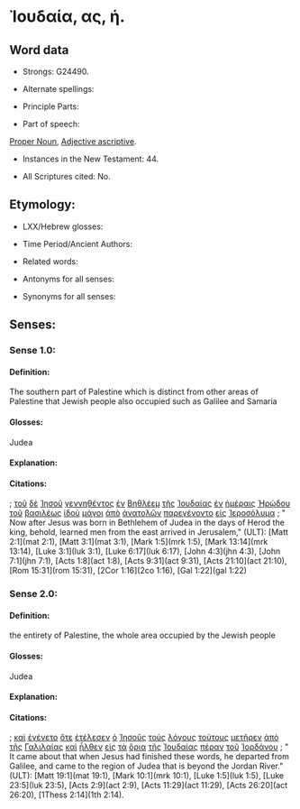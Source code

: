 # Ἰουδαία, ας, ἡ.

<!-- Status: S3=Needs2ndReview -->
<!-- Lexica used for edits: BDAG, LN, FFM, A-S  -->

## Word data

* Strongs: G24490.

* Alternate spellings:

* Principle Parts: 

* Part of speech: 

[Proper Noun](http://ugg.readthedocs.io/en/latest/proper_noun.html),
[Adjective ascriptive](http://ugg.readthedocs.io/en/latest/adjective_ascriptive.html).

* Instances in the New Testament: 44.

* All Scriptures cited: No.

## Etymology: 

* LXX/Hebrew glosses: 

* Time Period/Ancient Authors: 

* Related words: 

* Antonyms for all senses:

* Synonyms for all senses: 

## Senses:

### Sense  1.0: 

#### Definition: 

The southern part of Palestine which is distinct from other areas of Palestine that Jewish people also occupied such as Galilee and Samaria

#### Glosses: 

Judea

#### Explanation: 

#### Citations: 

; [τοῦ](../G35880/01.md) [δὲ](../G11610/01.md) [Ἰησοῦ](../G24240/01.md) [γεννηθέντος](../G10800/01.md) [ἐν](../G17220/01.md) [Βηθλέεμ](../G09650/01.md) [τῆς](../G35880/01.md) [Ἰουδαίας](../G24490/01.md) [ἐν](../G17220/01.md) [ἡμέραις](../G22500/01.md) [Ἡρῴδου](../G22640/01.md) [τοῦ](../G35880/01.md) [βασιλέως](../G09350/01.md) [ἰδοὺ](../G37080/01.md) [μάγοι](../G30970/01.md) [ἀπὸ](../G05750/01.md) [ἀνατολῶν](../G03950/01.md) [παρεγένοντο](../G38540/01.md) [εἰς](../G15190/01.md) [Ἱεροσόλυμα](../G24140/01.md)
; " Now after Jesus was born in Bethlehem of Judea in the days of Herod the king, behold, learned men from the east arrived in Jerusalem," (ULT): 
[Matt 2:1](mat 2:1), [Matt 3:1](mat 3:1), [Mark 1:5](mrk 1:5), [Mark 13:14](mrk 13:14), [Luke 3:1](luk 3:1), [Luke 6:17](luk 6:17), [John 4:3](jhn 4:3), [John 7:1](jhn 7:1), [Acts 1:8](act 1:8), [Acts 9:31](act 9:31), [Acts 21:10](act 21:10), [Rom 15:31](rom 15:31), [2Cor 1:16](2co 1:16), [Gal 1:22](gal 1:22)

### Sense  2.0: 

#### Definition: 

the entirety of Palestine, the whole area occupied by the Jewish people

#### Glosses: 

Judea

#### Explanation: 

#### Citations: 

; [καὶ](../G25320/01.md) [ἐγένετο](../G10960/01.md) [ὅτε](../G37530/01.md) [ἐτέλεσεν](../G50550/01.md) [ὁ](../G35880/01.md) [Ἰησοῦς](../G24240/01.md) [τοὺς](../G35880/01.md) [λόγους](../G30560/01.md) [τούτους](../G37780/01.md) [μετῆρεν](../G33320/01.md) [ἀπὸ](../G05750/01.md) [τῆς](../G35880/01.md) [Γαλιλαίας](../G10560/01.md) [καὶ](../G25320/01.md) [ἦλθεν](../G20640/01.md) [εἰς](../G15190/01.md) [τὰ](../G35880/01.md) [ὅρια](../G37250/01.md) [τῆς](../G35880/01.md) [Ἰουδαίας](../G24490/01.md) [πέραν](../G40080/01.md) [τοῦ](../G35880/01.md) [Ἰορδάνου](../G24460/01.md)
; " It came about that when Jesus had finished these words, he departed from Galilee, and came to the region of Judea that is beyond the Jordan River." (ULT): 
[Matt 19:1](mat 19:1), [Mark 10:1](mrk 10:1), [Luke 1:5](luk 1:5), [Luke 23:5](luk 23:5), [Acts 2:9](act 2:9), [Acts 11:29](act 11:29), [Acts 26:20](act 26:20), [1Thess 2:14](1th 2:14).
